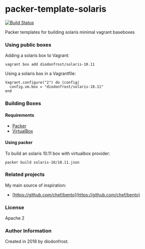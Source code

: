 # packer-template-solaris

[![Build Status](https://travis-ci.org/diodonfrost/packer-template-solaris.svg?branch=master)](https://travis-ci.org/diodonfrost/packer-template-solaris)

Packer templates for building solaris minimal vagrant baseboxes

### Using public boxes

Adding a solaris box to Vagrant:

```shell
vagrant box add diodonfrost/solaris-10.11
```

Using a solaris box in a Vagrantfile:

```shell
Vagrant.configure("2") do |config|
  config.vm.box = "diodonfrost/solaris-10.11"
end
```

### Building Boxes

#### Requirements

-   [Packer](https://www.packer.io/)
-   [VirtualBox](https://www.virtualbox.org)

#### Using packer

To build an solaris 10.11 box with virtualbox provider:
```shell
packer build solaris-10/10.11.json
```

### Related projects

My main source of inspiration:

*   [https://github.com/chef/bento](https://github.com/chef/bento)

### License

Apache 2

### Author Information

Created in 2018 by diodonfrost.
